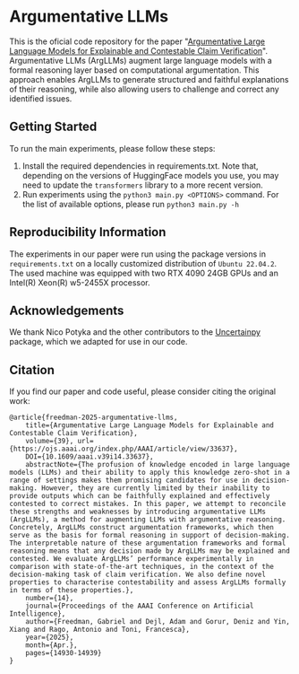# Argumentative LLMs
This is the oficial code repository for the paper "[Argumentative Large Language Models for Explainable and Contestable Claim Verification](https://arxiv.org/abs/2405.02079)". Argumentative LLMs (ArgLLMs) augment large language models with a formal reasoning layer based on computational argumentation. This approach enables ArgLLMs to generate structured and faithful explanations of their reasoning, while also allowing users to challenge and correct any identified issues.

## Getting Started
To run the main experiments, please follow these steps:
1. Install the required dependencies in requirements.txt. Note that, depending on the versions of HuggingFace models you use, you may need to update the `transformers` library to a more recent version.
1. Run experiments using the `python3 main.py <OPTIONS>` command. For the list of available options, please run `python3 main.py -h`

## Reproducibility Information
The experiments in our paper were run using the package versions in `requirements.txt` on a locally customized distribution of `Ubuntu 22.04.2`. The used machine was equipped with two RTX 4090 24GB GPUs and an Intel(R) Xeon(R) w5-2455X processor.

## Acknowledgements
We thank Nico Potyka and the other contributors to the [Uncertainpy](https://github.com/nicopotyka/Uncertainpy) package, which we adapted for use in our code.

## Citation
If you find our paper and code useful, please consider citing the original work:

```
@article{freedman-2025-argumentative-llms,
    title={Argumentative Large Language Models for Explainable and Contestable Claim Verification},
    volume={39}, url={https://ojs.aaai.org/index.php/AAAI/article/view/33637},
    DOI={10.1609/aaai.v39i14.33637},
    abstractNote={The profusion of knowledge encoded in large language models (LLMs) and their ability to apply this knowledge zero-shot in a range of settings makes them promising candidates for use in decision-making. However, they are currently limited by their inability to provide outputs which can be faithfully explained and effectively contested to correct mistakes. In this paper, we attempt to reconcile these strengths and weaknesses by introducing argumentative LLMs (ArgLLMs), a method for augmenting LLMs with argumentative reasoning. Concretely, ArgLLMs construct argumentation frameworks, which then serve as the basis for formal reasoning in support of decision-making. The interpretable nature of these argumentation frameworks and formal reasoning means that any decision made by ArgLLMs may be explained and contested. We evaluate ArgLLMs’ performance experimentally in comparison with state-of-the-art techniques, in the context of the decision-making task of claim verification. We also define novel properties to characterise contestability and assess ArgLLMs formally in terms of these properties.},
    number={14},
    journal={Proceedings of the AAAI Conference on Artificial Intelligence},
    author={Freedman, Gabriel and Dejl, Adam and Gorur, Deniz and Yin, Xiang and Rago, Antonio and Toni, Francesca},
    year={2025},
    month={Apr.},
    pages={14930-14939}
}
```
